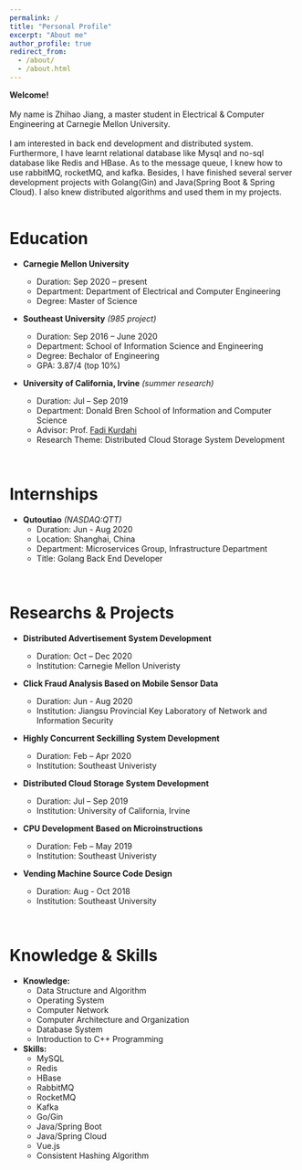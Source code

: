 ```yaml
---
permalink: /
title: "Personal Profile"
excerpt: "About me"
author_profile: true
redirect_from: 
  - /about/
  - /about.html
---
```

**Welcome!**
<br/>
<br/>
My name is Zhihao Jiang, a master student in Electrical & Computer Engineering at Carnegie Mellon University. 
<br/>
<br/>
I am interested in back end development and distributed system. Furthermore, I have learnt relational database like Mysql and no-sql database like Redis and HBase. As to the message queue, I knew how to use rabbitMQ, rocketMQ, and kafka. Besides, I have finished several server development projects with Golang(Gin) and Java(Spring Boot & Spring Cloud). I also knew distributed algorithms and used them in my projects.
<br/> 
<br/> 

Education
======
* **Carnegie Mellon University**
	* Duration: Sep 2020 – present
	* Department: Department of Electrical and Computer Engineering
	* Degree: Master of Science

* **Southeast University** <i>(985 project)</i>
	* Duration: Sep 2016 – June 2020
	* Department: School of Information Science and Engineering
	* Degree: Bechalor of Engineering
	* GPA: 3.87/4 (top 10%)

* **University of California, Irvine** <i>(summer research)</i>
	* Duration: Jul – Sep 2019
	* Department: Donald Bren School of Information and Computer Science
	* Advisor: Prof. [Fadi Kurdahi](https://engineering.uci.edu/users/fadi-kurdahi)
	* Research Theme: Distributed Cloud Storage System Development

<br/>

Internships
======
* **Qutoutiao** <i>(NASDAQ:QTT)</i>
	* Duration: Jun - Aug 2020
	* Location: Shanghai, China
	* Department: Microservices Group, Infrastructure Department
	* Title: Golang Back End Developer

<br/>

Researchs & Projects
======
* **Distributed Advertisement System Development**
	* Duration: Oct – Dec 2020
	* Institution: Carnegie Mellon Univeristy

* **Click Fraud Analysis Based on Mobile Sensor Data**
	* Duration: Jun - Aug 2020
	* Institution: Jiangsu Provincial Key Laboratory of Network and Information Security

* **Highly Concurrent Seckilling System Development**
	* Duration: Feb – Apr 2020
	* Institution: Southeast Univeristy

* **Distributed Cloud Storage System Development**
	* Duration: Jul – Sep 2019
	* Institution: University of California, Irvine

* **CPU Development Based on Microinstructions**
	* Duration: Feb – May 2019
	* Institution: Southeast Univeristy

* **Vending Machine Source Code Design**
	* Duration: Aug - Oct 2018
	* Institution: Southeast University

<br/>

Knowledge & Skills
======
* **Knowledge:**
	* Data Structure and Algorithm
	* Operating System
	* Computer Network
	* Computer Architecture and Organization
	* Database System
	* Introduction to C++ Programming
* **Skills:**
	* MySQL
	* Redis
	* HBase
	* RabbitMQ
	* RocketMQ
	* Kafka
	* Go/Gin
	* Java/Spring Boot
	* Java/Spring Cloud
	* Vue.js
	* Consistent Hashing Algorithm

